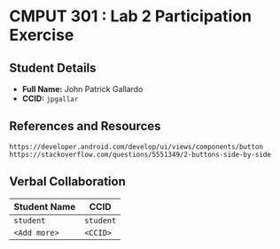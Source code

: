 # CMPUT 301 : Lab 2 Participation Exercise

## Student Details

- **Full Name:** John Patrick Gallardo
- **CCID:** `jpgallar`

## References and Resources

`https://developer.android.com/develop/ui/views/components/button`
`https://stackoverflow.com/questions/5551349/2-buttons-side-by-side`

## Verbal Collaboration

| Student Name | CCID      |
| ------------ | --------- |
| `student`    | `student` |
| `<Add more>` | `<CCID>`  |
